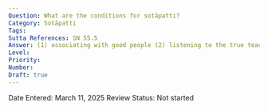 ```yaml
---
Question: What are the conditions for sotāpatti?
Category: Sotāpatti
Tags:
Sutta References: SN 55.5
Answer: (1) associating with good people (2) listening to the true teaching (3) proper attention (4) practicing in line with the teaching 
Level: 
Priority: 
Number: 
Draft: true
---
```


Date Entered: March 11, 2025
Review Status: Not started